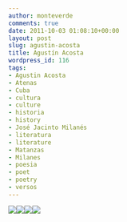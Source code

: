 ```yaml
---
author: monteverde
comments: true
date: 2011-10-03 01:08:10+00:00
layout: post
slug: agustin-acosta
title: Agustín Acosta
wordpress_id: 116
tags:
- Agustin Acosta
- Atenas
- Cuba
- cultura
- culture
- historia
- history
- José Jacinto Milanés
- literatura
- literature
- Matanzas
- Milanes
- poesia
- poet
- poetry
- versos
---
```


[![](http://cubamatanzas.files.wordpress.com/2011/10/acosta.png)](http://cubamatanzas.files.wordpress.com/2011/10/acosta.png)[![](http://cubamatanzas.files.wordpress.com/2011/10/acosta-ii.png)](http://cubamatanzas.files.wordpress.com/2011/10/acosta-ii.png)[![](http://cubamatanzas.files.wordpress.com/2011/10/acosta-iii.png)](http://cubamatanzas.files.wordpress.com/2011/10/acosta-iii.png)[![](http://cubamatanzas.files.wordpress.com/2011/10/acosta-iv.png)](http://cubamatanzas.files.wordpress.com/2011/10/acosta-iv.png)
